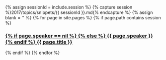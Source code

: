 {% assign sessionId = include.session %}
{% capture session %}2017/topics/snippets/{{ sessionId }}.md{% endcapture %}
{% assign blank = '' %}
  {% for page in site.pages %}
      {% if page.path contains session %}
      <h3>
        <a href="/2017/topics/#{{ page.id }}">
          {% if page.speaker == nil %}
          {% else %}
             <span class="name"> {{ page.speaker }}</span> <br />
          {% endif %}
          {{ page.title  }}
        </a>
      </h3>
        {% endif %}
  {% endfor %}
